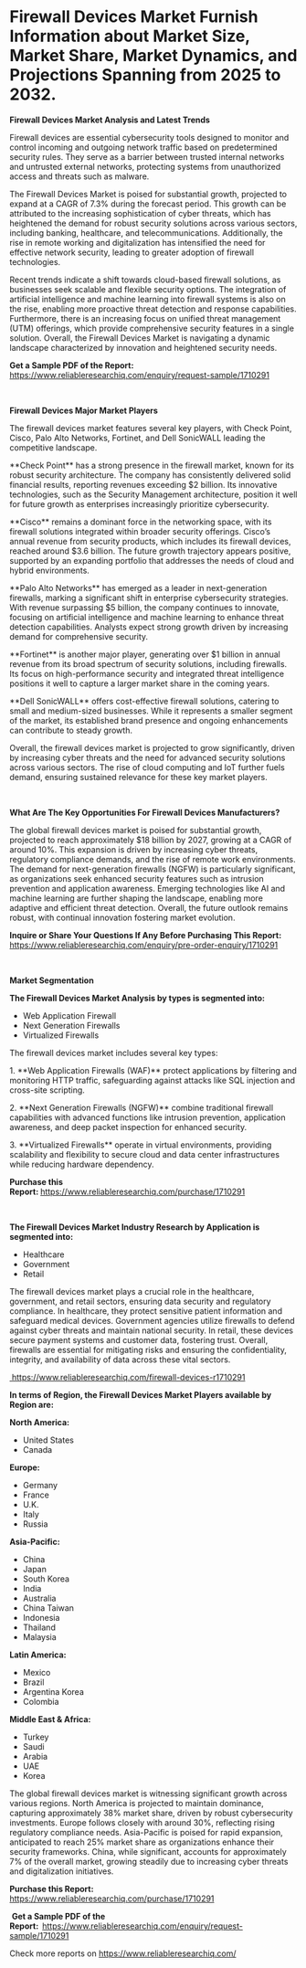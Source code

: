 <p><h1>Firewall Devices Market Furnish Information about Market Size, Market Share, Market Dynamics, and Projections Spanning from 2025 to 2032.</h1></p><p><strong>Firewall Devices Market Analysis and Latest Trends</strong></p>
<p><p>Firewall devices are essential cybersecurity tools designed to monitor and control incoming and outgoing network traffic based on predetermined security rules. They serve as a barrier between trusted internal networks and untrusted external networks, protecting systems from unauthorized access and threats such as malware.</p><p>The Firewall Devices Market is poised for substantial growth, projected to expand at a CAGR of 7.3% during the forecast period. This growth can be attributed to the increasing sophistication of cyber threats, which has heightened the demand for robust security solutions across various sectors, including banking, healthcare, and telecommunications. Additionally, the rise in remote working and digitalization has intensified the need for effective network security, leading to greater adoption of firewall technologies.</p><p>Recent trends indicate a shift towards cloud-based firewall solutions, as businesses seek scalable and flexible security options. The integration of artificial intelligence and machine learning into firewall systems is also on the rise, enabling more proactive threat detection and response capabilities. Furthermore, there is an increasing focus on unified threat management (UTM) offerings, which provide comprehensive security features in a single solution. Overall, the Firewall Devices Market is navigating a dynamic landscape characterized by innovation and heightened security needs.</p></p>
<p><strong>Get a Sample PDF of the Report:&nbsp;</strong> <a href="https://www.reliableresearchiq.com/enquiry/request-sample/1710291?utm_campaign=1119&utm_medium=2&utm_source=Github&utm_content=ia&utm_term=10012025&utm_id=firewall-devices">https://www.reliableresearchiq.com/enquiry/request-sample/1710291</a></p>
<p>&nbsp;</p>
<p><strong>Firewall Devices Major Market Players</strong></p>
<p><p>The firewall devices market features several key players, with Check Point, Cisco, Palo Alto Networks, Fortinet, and Dell SonicWALL leading the competitive landscape.</p><p>**Check Point** has a strong presence in the firewall market, known for its robust security architecture. The company has consistently delivered solid financial results, reporting revenues exceeding $2 billion. Its innovative technologies, such as the Security Management architecture, position it well for future growth as enterprises increasingly prioritize cybersecurity.</p><p>**Cisco** remains a dominant force in the networking space, with its firewall solutions integrated within broader security offerings. Cisco’s annual revenue from security products, which includes its firewall devices, reached around $3.6 billion. The future growth trajectory appears positive, supported by an expanding portfolio that addresses the needs of cloud and hybrid environments.</p><p>**Palo Alto Networks** has emerged as a leader in next-generation firewalls, marking a significant shift in enterprise cybersecurity strategies. With revenue surpassing $5 billion, the company continues to innovate, focusing on artificial intelligence and machine learning to enhance threat detection capabilities. Analysts expect strong growth driven by increasing demand for comprehensive security.</p><p>**Fortinet** is another major player, generating over $1 billion in annual revenue from its broad spectrum of security solutions, including firewalls. Its focus on high-performance security and integrated threat intelligence positions it well to capture a larger market share in the coming years.</p><p>**Dell SonicWALL** offers cost-effective firewall solutions, catering to small and medium-sized businesses. While it represents a smaller segment of the market, its established brand presence and ongoing enhancements can contribute to steady growth.</p><p>Overall, the firewall devices market is projected to grow significantly, driven by increasing cyber threats and the need for advanced security solutions across various sectors. The rise of cloud computing and IoT further fuels demand, ensuring sustained relevance for these key market players.</p></p>
<p>&nbsp;</p>
<p><strong>What Are The Key Opportunities For Firewall Devices Manufacturers?</strong></p>
<p><p>The global firewall devices market is poised for substantial growth, projected to reach approximately $18 billion by 2027, growing at a CAGR of around 10%. This expansion is driven by increasing cyber threats, regulatory compliance demands, and the rise of remote work environments. The demand for next-generation firewalls (NGFW) is particularly significant, as organizations seek enhanced security features such as intrusion prevention and application awareness. Emerging technologies like AI and machine learning are further shaping the landscape, enabling more adaptive and efficient threat detection. Overall, the future outlook remains robust, with continual innovation fostering market evolution.</p></p>
<p><strong>Inquire or Share Your Questions If Any Before Purchasing This Report:</strong> <a href="https://www.reliableresearchiq.com/enquiry/pre-order-enquiry/1710291?utm_campaign=1119&utm_medium=2&utm_source=Github&utm_content=ia&utm_term=10012025&utm_id=firewall-devices">https://www.reliableresearchiq.com/enquiry/pre-order-enquiry/1710291</a></p>
<p>&nbsp;</p>
<p><strong>Market Segmentation</strong></p>
<p><strong>The Firewall Devices Market Analysis by types is segmented into:</strong></p>
<p><ul><li>Web Application Firewall</li><li>Next Generation Firewalls</li><li>Virtualized Firewalls</li></ul></p>
<p><p>The firewall devices market includes several key types: </p><p>1. **Web Application Firewalls (WAF)** protect applications by filtering and monitoring HTTP traffic, safeguarding against attacks like SQL injection and cross-site scripting. </p><p>2. **Next Generation Firewalls (NGFW)** combine traditional firewall capabilities with advanced functions like intrusion prevention, application awareness, and deep packet inspection for enhanced security. </p><p>3. **Virtualized Firewalls** operate in virtual environments, providing scalability and flexibility to secure cloud and data center infrastructures while reducing hardware dependency.</p></p>
<p><strong>Purchase this Report:&nbsp;</strong><a href="https://www.reliableresearchiq.com/purchase/1710291?utm_campaign=1119&utm_medium=2&utm_source=Github&utm_content=ia&utm_term=10012025&utm_id=firewall-devices">https://www.reliableresearchiq.com/purchase/1710291</a></p>
<p>&nbsp;</p>
<p><strong>The Firewall Devices Market Industry Research by Application is segmented into:</strong></p>
<p><ul><li>Healthcare</li><li>Government</li><li>Retail</li></ul></p>
<p><p>The firewall devices market plays a crucial role in the healthcare, government, and retail sectors, ensuring data security and regulatory compliance. In healthcare, they protect sensitive patient information and safeguard medical devices. Government agencies utilize firewalls to defend against cyber threats and maintain national security. In retail, these devices secure payment systems and customer data, fostering trust. Overall, firewalls are essential for mitigating risks and ensuring the confidentiality, integrity, and availability of data across these vital sectors.</p></p>
<p><a href="https://www.reliableresearchiq.com/firewall-devices-r1710291?utm_campaign=1119&utm_medium=2&utm_source=Github&utm_content=ia&utm_term=10012025&utm_id=firewall-devices">&nbsp;https://www.reliableresearchiq.com/firewall-devices-r1710291</a></p>
<p><strong>In terms of Region, the Firewall Devices Market Players available by Region are:</strong></p>
<p>
    <p> <strong> North America: </strong>
        <ul>
            <li>United States</li>
            <li>Canada</li>
        </ul>
        </p> 
    <p> <strong> Europe: </strong>
        <ul>
            <li>Germany</li>
            <li>France</li>
            <li>U.K.</li>
            <li>Italy</li>
            <li>Russia</li>
        </ul>
        </p> 
    <p> <strong> Asia-Pacific: </strong>
        <ul>
            <li>China</li>
            <li>Japan</li>
            <li>South Korea</li>
            <li>India</li>
            <li>Australia</li>
            <li>China Taiwan</li>
            <li>Indonesia</li>
            <li>Thailand</li>
            <li>Malaysia</li>
        </ul>
        </p> 
    <p> <strong> Latin America: </strong>
        <ul>
            <li>Mexico</li>
            <li>Brazil</li>
            <li>Argentina Korea</li>
            <li>Colombia</li>
        </ul>
        </p> 
    <p> <strong> Middle East & Africa: </strong>
        <ul>
            <li>Turkey</li>
            <li>Saudi</li>
            <li>Arabia</li>
            <li>UAE</li>
            <li>Korea</li>
        </ul>
    </p>
    </p>
<p><p>The global firewall devices market is witnessing significant growth across various regions. North America is projected to maintain dominance, capturing approximately 38% market share, driven by robust cybersecurity investments. Europe follows closely with around 30%, reflecting rising regulatory compliance needs. Asia-Pacific is poised for rapid expansion, anticipated to reach 25% market share as organizations enhance their security frameworks. China, while significant, accounts for approximately 7% of the overall market, growing steadily due to increasing cyber threats and digitalization initiatives.</p></p>
<p><strong>Purchase this Report: </strong><a href="https://www.reliableresearchiq.com/purchase/1710291?utm_campaign=1119&utm_medium=2&utm_source=Github&utm_content=ia&utm_term=10012025&utm_id=firewall-devices">https://www.reliableresearchiq.com/purchase/1710291</a></p>
<p>&nbsp;<strong>Get a Sample PDF of the Report:&nbsp;&nbsp;</strong><a href="https://www.reliableresearchiq.com/enquiry/request-sample/1710291?utm_campaign=1119&utm_medium=2&utm_source=Github&utm_content=ia&utm_term=10012025&utm_id=firewall-devices">https://www.reliableresearchiq.com/enquiry/request-sample/1710291</a></p>
<p><strong></strong></p>
<p>Check more reports on <a href="https://www.reliableresearchiq.com/?utm_campaign=1119&utm_medium=2&utm_source=Github&utm_content=ia&utm_term=10012025&utm_id=firewall-devices">https://www.reliableresearchiq.com/</a></p>